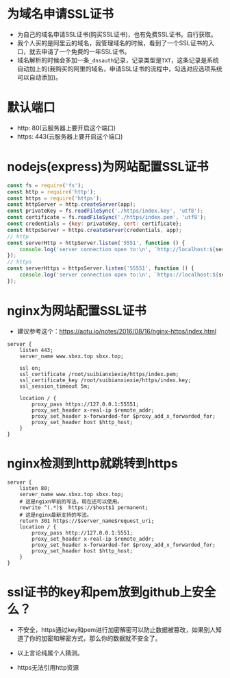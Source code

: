 # 为域名申请SSL证书
* 为自己的域名申请SSL证书(购买SSL证书)，也有免费SSL证书。自行获取。
* 我个人买的是阿里云的域名，我管理域名的时候，看到了一个SSL证书的入口，就去申请了一个免费的一年SSL证书。
* 域名解析的时候会多加一条```_dnsauth```记录，记录类型是```TXT```，这条记录是系统自动加上的(我购买的阿里的域名，申请SSL证书的流程中，勾选对应选项系统可以自动添加)。

# 默认端口
* http: 80(云服务器上要开启这个端口)
* https: 443(云服务器上要开启这个端口)

# nodejs(express)为网站配置SSL证书
```javascript
const fs = require('fs');
const http = require('http');
const https = require('https');
const httpServer = http.createServer(app);
const privateKey = fs.readFileSync('./https/index.key', 'utf8');
const certificate = fs.readFileSync('./https/index.pem', 'utf8');
const credentials = {key: privateKey, cert: certificate};
const httpsServer = https.createServer(credentials, app);
// http
const serverHttp = httpServer.listen('5551', function () {
    console.log('server connection open to:\n', `http://localhost:${serverHttp.address().port}`);
});
// https
const serverHttps = httpsServer.listen('55551', function () {
    console.log('server connection open to:\n', `https://localhost:${serverHttps.address().port}`);
});
```

# nginx为网站配置SSL证书
* 建议参考这个：https://aotu.io/notes/2016/08/16/nginx-https/index.html
```
server {
    listen 443;
    server_name www.sbxx.top sbxx.top;

    ssl on;
    ssl_certificate /root/suibianxiexie/https/index.pem;
    ssl_certificate_key /root/suibianxiexie/https/index.key;
    ssl_session_timeout 5m;

    location / {
        proxy_pass https://127.0.0.1:55551;
        proxy_set_header x-real-ip $remote_addr;
        proxy_set_header x-forwarded-for $proxy_add_x_forwarded_for;
        proxy_set_header host $http_host;
    }
}
```

# nginx检测到http就跳转到https
```
server {
    listen 80;
    server_name www.sbxx.top sbxx.top;
    # 这是ngixn早前的写法，现在还可以使用。
    rewrite ^(.*)$  https://$host$1 permanent;
    # 这是nginx最新支持的写法。
    return 301 https://$server_name$request_uri;
    location / {
        proxy_pass http://127.0.0.1:5551;
        proxy_set_header x-real-ip $remote_addr;
        proxy_set_header x-forwarded-for $proxy_add_x_forwarded_for;
        proxy_set_header host $http_host;
    }
}
```

# ssl证书的key和pem放到github上安全么？
* 不安全，https通过key和pem进行加密解密可以防止数据被篡改，如果别人知道了你的加密和解密方式，那么你的数据就不安全了。
* 以上言论纯属个人猜测。

* https无法引用http资源
